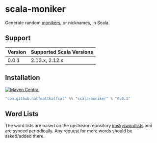 # scala-moniker

Generate random [monikers](https://www.merriam-webster.com/dictionary/moniker), or nicknames, in Scala.

## Support

|Version|Supported Scala Versions|
|---|---|
|0.0.1|2.13.x, 2.12.x|

## Installation

[![Maven Central](https://maven-badges.herokuapp.com/maven-central/com.github.halfmatthalfcat/scala-moniker/badge.svg)](https://maven-badges.herokuapp.com/maven-central/com.github.halfmatthalfcat/scala-moniker)

```scala
"com.github.halfmatthalfcat" %% "scala-moniker" % "0.0.1"
```

## Word Lists

The word lists are based on the upstream repository [imsky/wordlists](https://github.com/imsky/wordlists) and are synced
periodically. Any request for more words should be asked/added there.